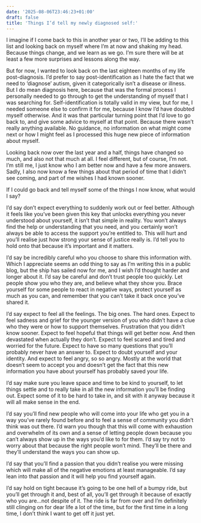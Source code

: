 ```yaml
---
date: '2025-08-06T23:46:23+01:00'
draft: false
title: 'Things I’d tell my newly diagnosed self:'
---
```

I imagine if I come back to this in another year or two, I’ll be adding to this list and looking back on myself where I’m at now and shaking my head. Because things change, and we learn as we go. I’m sure there will be at least a few more surprises and lessons along the way.

But for now, I wanted to look back on the last eighteen months of my life post-diagnosis. I’d prefer to say post-identification as I hate the fact that we need to ‘diagnose’ autism, given it categorically isn’t a disease or illness. But I do mean diagnosis here, because that was the formal process I personally needed to go through to get the understanding of myself that I was searching for. Self-identification is totally valid in my view, but for me, I needed someone else to confirm it for me, because I know I’d have doubted myself otherwise. And it was that particular turning point that I’d love to go back to, and give some advice to myself at that point. Because there wasn’t really anything available. No guidance, no information on what might come next or how I might feel as I processed this huge new piece of information about myself.

Looking back now over the last year and a half, things have changed so much, and also not that much at all. I feel different, but of course, I’m not. I’m still me, I just know who I am better now and have a few more answers. Sadly, I also now know a few things about that period of time that I didn’t see coming, and part of me wishes I had known sooner.

If I could go back and tell myself some of the things I now know, what would I say?

I’d say don’t expect everything to suddenly work out or feel better. Although it feels like you’ve been given this key that unlocks everything you never understood about yourself, it isn’t that simple in reality. You won’t always find the help or understanding that you need, and you certainly won’t always be able to access the support you’re entitled to. This will hurt and you’ll realise just how strong your sense of justice really is. I’d tell you to hold onto that because it’s important and it matters.

I’d say be incredibly careful who you choose to share this information with. Which I appreciate seems an odd thing to say as I’m writing this in a public blog, but the ship has sailed now for me, and I wish I’d thought harder and longer about it. I’d say be careful and don’t trust people too quickly. Let people show you who they are, and believe what they show you. Brace yourself for some people to react in negative ways, protect yourself as much as you can, and remember that you can’t take it back once you’ve shared it.

I’d say expect to feel all the feelings. The big ones. The hard ones. Expect to feel sadness and grief for the younger version of you who didn’t have a clue who they were or how to support themselves. Frustration that you didn’t know sooner. Expect to feel hopeful that things will get better now. And then devastated when actually they don’t. Expect to feel scared and tired and worried for the future. Expect to have so many questions that you’ll probably never have an answer to. Expect to doubt yourself and your identity. And expect to feel angry, so so angry. Mostly at the world that doesn’t seem to accept you and doesn’t get the fact that this new information you have about yourself has probably saved your life.

I’d say make sure you leave space and time to be kind to yourself, to let things settle and to really take in all the new information you’ll be finding out. Expect some of it to be hard to take in, and sit with it anyway because it will all make sense in the end.

I’d say you’ll find new people who will come into your life who get you in a way you’ve rarely found before and to feel a sense of community you didn’t think was out there. I’d warn you though that this will come with exhaustion and overwhelm of its own and a sense of letting people down because you can’t always show up in the ways you’d like to for them. I’d say try not to worry about that because the right people won’t mind. They’ll be there and they’ll understand the ways you can show up.

I’d say that you’ll find a passion that you didn’t realise you were missing which will make all of the negative emotions at least manageable. I’d say lean into that passion and it will help you find yourself again.

I’d say hold on tight because it’s going to be one hell of a bumpy ride, but you’ll get through it and, best of all, you’ll get through it because of exactly who you are…not despite of it. The ride is far from over and I’m definitely still clinging on for dear life a lot of the time, but for the first time in a long time, I don’t think I want to get off it just yet.